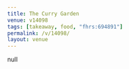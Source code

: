 ```yaml
---
title: The Curry Garden
venue: v14098
tags: [takeaway, food, "fhrs:694891"]
permalink: /v/14098/
layout: venue
---
```

null